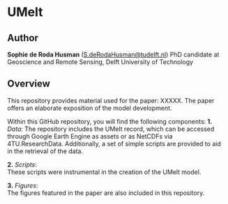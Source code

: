 # UMelt

## Author
**Sophie de Roda Husman** (S.deRodaHusman@tudelft.nl)
PhD candidate at Geoscience and Remote Sensing, Delft University of Technology

## Overview
This repository provides material used for the paper: XXXXX. The paper offers an elaborate exposition of the model development. 

Within this GitHub repository, you will find the following components:
**1.** _Data_:
The repository includes the UMelt record, which can be accessed through Google Earth Engine as assets or as NetCDFs via 4TU.ResearchData. Additionally, a set of simple scripts are provided to aid in the retrieval of the data.

**2.** _Scripts_:   
These scripts were instrumental in the creation of the UMelt model.

**3.** _Figures_:   
The figures featured in the paper are also included in this repository.




